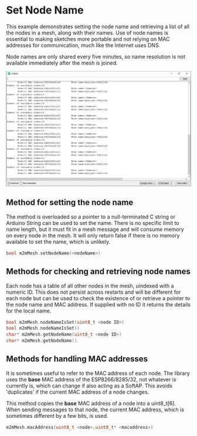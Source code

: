 # Set Node Name

This example demonstrates setting the node name and retrieving a list of all the nodes in a mesh, along with their names. Use of node names is essential to making sketches more portable and not relying on MAC addresses for communication, much like the Internet uses DNS.

Node names are only shared every five minutes, so name resolution is not available immediately after the mesh is joined.

![](output.png)

## Method for setting the node name

The method is overloaded so a pointer to a null-terminated C string or Arduino String can be used to set the name. There is no specific limit to name length, but it must fit in a mesh message and will consume memory on every node in the mesh. It will only return false if there is no memory available to set the name, which is unlikely.

```c++
bool m2mMesh.setNodeName(<nodeName>)
```

## Methods for checking and retrieving node names

Each node has a table of all other nodes in the mesh, uindexed with a numeric ID. This does not persist across restarts and will be different for each node but can be used to check the existence of or retrieve a pointer to the node name and MAC address. If supplied with no ID it returns the details for the local name.

```c++
bool m2mMesh.nodeNameIsSet(uint8_t <node ID>)
bool m2mMesh.nodeNameIsSet()
char* m2mMesh.getNodeName(uint8_t <node ID>)
char* m2mMesh.getNodeName()
```

## Methods for handling MAC addresses

It is sometimes useful to refer to the MAC address of each node. The library uses the **base** MAC address of the ESP8266/8285/32, not whatever is currently is, which can change if also acting as a SoftAP. This avoids 'duplicates' if the current MAC address of a node changes.

This method copies the **base** MAC address of a node into a uint8_t[6]. When sending messages to that node, the current MAC address, which is sometimes different by a few bits, is used.

```c++
m2mMesh.macAddress(uint8_t <node>,uint8_t* <macaddress>)
```

